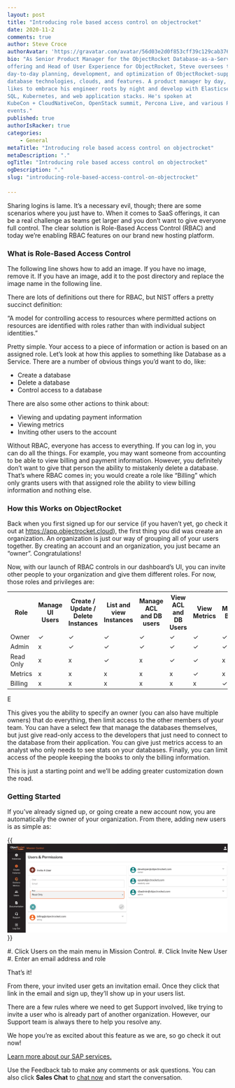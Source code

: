 ```yaml
---
layout: post
title: "Introducing role based access control on objectrocket"
date: 2020-11-2
comments: true
author: Steve Croce
authorAvatar: 'https://gravatar.com/avatar/56d03e2d0f853cff39c129cab3761d49'
bio: "As Senior Product Manager for the ObjectRocket Database-as-a-Service
offering and Head of User Experience for ObjectRocket, Steve oversees the
day-to-day planning, development, and optimization of ObjectRocket-supported
database technologies, clouds, and features. A product manager by day, he still
likes to embrace his engineer roots by night and develop with Elasticsearch,
SQL, Kubernetes, and web application stacks. He's spoken at
KubeCon + CloudNativeCon, OpenStack summit, Percona Live, and various Rackspace
events."
published: true
authorIsRacker: true
categories:
    - General
metaTitle: "Introducing role based access control on objectrocket"
metaDescription: "."
ogTitle: "Introducing role based access control on objectrocket"
ogDescription: "."
slug: "introducing-role-based-access-control-on-objectrocket"

---
```


Sharing logins is lame. It’s a necessary evil, though; there are some scenarios where you just have to.
When it comes to SaaS offerings, it can be a real challenge as teams get larger and you don’t want to
give everyone full control. The clear solution is Role-Based Access Control (RBAC) and today we’re
enabling RBAC features on our brand new hosting platform.

<!--more-->

### What is Role-Based Access Control

The following line shows how to add an image.  If you have no image, remove it.
If you have an image, add it to the post directory and replace the image name in the following line.

There are lots of definitions out there for RBAC, but NIST offers a pretty succinct definition:

“A model for controlling access to resources where permitted actions on resources are identified
with roles rather than with individual subject identities.”

Pretty simple. Your access to a piece of information or action is based on an assigned role.
Let’s look at how this applies to something like Database as a Service. There are a number of
obvious things you’d want to do, like:

- Create a database
- Delete a database
- Control access to a database

There are also some other actions to think about:

- Viewing and updating payment information
- Viewing metrics
- Inviting other users to the account

Without RBAC, everyone has access to everything. If you can log in, you can do all the things.
For example, you may want someone from accounting to be able to view billing and payment
information. However, you definitely don’t want to give that person the ability to mistakenly
delete a database. That’s where RBAC comes in; you would create a role like “Billing”
which only grants users with that assigned role the ability to view billing information
and nothing else.

### How this Works on ObjectRocket

Back when you first signed up for our service (if you haven’t yet, go check it out at https://app.objectrocket.cloud),
the first thing you did was create an organization. An organization is just our way of grouping all of your users together.
By creating an account and an organization, you just became an “owner”. Congratulations!

Now, with our launch of RBAC controls in our dashboard’s UI, you can invite other people to your organization
and give them different roles. For now, those roles and privileges are:

<table>
  <tr>
    <th>Role</th>
    <th>Manage UI Users</th>
    <th>Create / Update / Delete Instances</th>
    <th>List and view Instances</th>
    <th>Manage ACL and DB users</th>
    <th>View ACL and DB Users</th>
    <th>View Metrics</th>
    <th>Manage Billing</th>
  </tr>
  <tr>
    <td>Owner</td>
    <td>✓</td>
    <td>✓</td>
    <td>✓</td>
    <td>✓</td>
    <td>✓</td>
    <td>✓</td>
    <td>✓</td>
  </tr>
  <tr>
    <td>Admin</td>
    <td>x</td>
    <td>✓</td>
    <td>✓</td>
    <td>✓</td>
    <td>✓</td>
    <td>✓</td>
    <td>✓</td>
  </tr>
  <tr>
    <td>Read Only</td>
    <td>x</td>
    <td>x</td>
    <td>✓</td>
    <td>x</td>
    <td>✓</td>
    <td>✓</td>
    <td>x</td>
  </tr>
    <tr>
    <td>Metrics</td>
    <td>x</td>
    <td>x</td>
    <td>x</td>
    <td>x</td>
    <td>x</td>
    <td>✓</td>
    <td>x</td>
  </tr>
    <tr>
    <td>Billing</td>
    <td>x</td>
    <td>x</td>
    <td>x</td>
    <td>x</td>
    <td>x</td>
    <td>x</td>
    <td>✓</td>
  </tr>
</table>
E

This gives you the ability to specify an owner (you can also have multiple owners) that do everything,
then limit access to the other members of your team. You can have a select few that manage the databases
themselves, but just give read-only access to the developers that just need to connect to the database
from their application. You can give just metrics access to an analyst who only needs to see stats on
your databases. Finally, you can limit access of the people keeping the books to only the billing information.

This is just a starting point and we’ll be adding greater customization down the road.

### Getting Started

If you’ve already signed up, or going create a new account now, you are automatically the owner of
your organization. From there, adding new users is as simple as:

{{<img src="RBAC-Users-Permissions.png" title="" alt="">}}

#. Click Users on the main menu in Mission Control.
#. Click Invite New User
#. Enter an email address and role

That’s it!

From there, your invited user gets an invitation email. Once they click that link in the email and
sign up, they’ll show up in your users list.

There are a few rules where we need to get Support involved, like trying to invite a user who is
already part of another organization. However, our Support team is always there to help you resolve any.

We hope you’re as excited about this feature as we are, so go check it out now!

<a class="cta purple" id="cta" href="https://www.rackspace.com/sap">Learn more about our SAP services.</a>

Use the Feedback tab to make any comments or ask questions. You can also click
**Sales Chat** to [chat now](https://www.rackspace.com/) and start the conversation.
